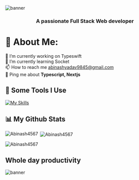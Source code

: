 <img src="https://github.com/Abinash4567/Abinash4567/assets/98229006/b87b6d96-5394-499e-a7a1-e767e9eb4561" alt="banner">

<h3 align="center">A passionate Full Stack Web developer</h3>

# 💫 About Me:
🔭 I’m currently working on Typeswift<br>🌱 I’m currently learning Socket<br>📫 How to reach me abinashyadav9845@gmail.com<br>💬 Ping me about **Typescript, Nextjs**

<h2>🚀 Some Tools I Use</h2>

[![My Skills](https://skillicons.dev/icons?i=cpp,css,express,git,github,graphql,html,js,java,md,mongodb,nextjs,npm,postgres,postman,prisma,react,redux,regex,supabase,tailwind,ts,ubuntu)](https://skillicons.dev)

## 📊 My Github Stats

<img align="left" src="https://github-readme-stats.vercel.app/api/top-langs?username=Abinash4567&show_icons=true&locale=en&layout=compact&theme=dark" alt="Abinash4567" /></p>

<p>&nbsp;<img align="center" src="https://github-readme-stats.vercel.app/api?username=Abinash4567&show_icons=true&locale=en&theme=dark" alt="Abinash4567" /></p>

<p><img align="center" src="https://github-readme-streak-stats.herokuapp.com/?user=Abinash4567&theme=dark" alt="Abinash4567" />

## Whole day productivity
<img src="https://github.com/Abinash4567/Abinash4567/assets/98229006/72c43d5b-da71-4284-8684-695495adcd2b" alt="banner">
